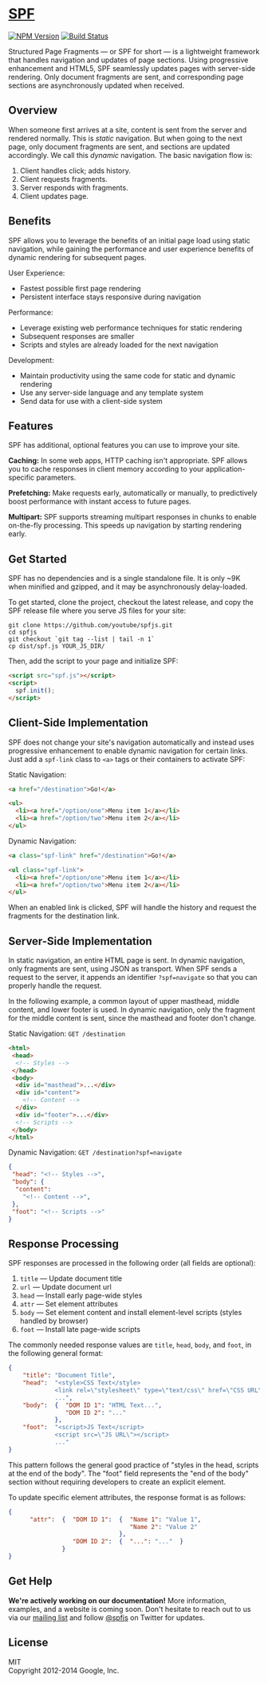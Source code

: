 # [SPF](http://youtube.github.io/spfjs/)
[![NPM Version](https://badge.fury.io/js/spf.svg)](http://badge.fury.io/js/spf)
[![Build Status](https://secure.travis-ci.org/youtube/spfjs.png?branch=master)](http://travis-ci.org/youtube/spfjs)

Structured Page Fragments — or SPF for short — is a lightweight framework that
handles navigation and updates of page sections. Using progressive
enhancement and HTML5, SPF seamlessly updates pages with server-side rendering.
Only document fragments are sent, and corresponding page sections are
asynchronously updated when received.


## Overview

When someone first arrives at a site, content is sent from the server and
rendered normally.  This is _static_ navigation.  But when going to the next
page, only document fragments are sent, and sections are updated accordingly.
We call this _dynamic_ navigation.  The basic navigation flow is:

1. Client handles click; adds history.
2. Client requests fragments.
3. Server responds with fragments.
4. Client updates page.


## Benefits

SPF allows you to leverage the benefits of an initial page load using static
navigation, while gaining the performance and user experience benefits of
dynamic rendering for subsequent pages.

User Experience:

* Fastest possible first page rendering
* Persistent interface stays responsive during navigation

Performance:

* Leverage existing web performance techniques for static rendering
* Subsequent responses are smaller
* Scripts and styles are already loaded for the next navigation

Development:

* Maintain productivity using the same code for static and dynamic rendering
* Use any server-side language and any template system
* Send data for use with a client-side system


## Features

SPF has additional, optional features you can use to improve your site.

**Caching:** In some web apps, HTTP caching isn't appropriate.  SPF allows you
to cache responses in client memory according to your application-specific
parameters.

**Prefetching:** Make requests early, automatically or manually, to predictively
boost performance with instant access to future pages.

**Multipart:** SPF supports streaming multipart responses in chunks to enable
on-the-fly processing.  This speeds up navigation by starting rendering early.


## Get Started

SPF has no dependencies and is a single standalone file.  It is only ~9K when
minified and gzipped, and it may be asynchronously delay-loaded.

To get started, clone the project, checkout the latest release, and copy the
SPF release file where you serve JS files for your site:

```shell
git clone https://github.com/youtube/spfjs.git
cd spfjs
git checkout `git tag --list | tail -n 1`
cp dist/spf.js YOUR_JS_DIR/
```

Then, add the script to your page and initialize SPF:

```html
<script src="spf.js"></script>
<script>
  spf.init();
</script>
```


## Client-Side Implementation

SPF does not change your site's navigation automatically and instead uses
progressive enhancement to enable dynamic navigation for certain links.  Just
add a `spf-link` class to `<a>` tags or their containers to activate SPF:

Static Navigation:

```html
<a href="/destination">Go!</a>

<ul>
  <li><a href="/option/one">Menu item 1</a></li>
  <li><a href="/option/two">Menu item 2</a></li>
</ul>
```


Dynamic Navigation:

```html
<a class="spf-link" href="/destination">Go!</a>

<ul class="spf-link">
  <li><a href="/option/one">Menu item 1</a></li>
  <li><a href="/option/two">Menu item 2</a></li>
</ul>
```

When an enabled link is clicked, SPF will handle the history and request the
fragments for the destination link.


## Server-Side Implementation

In static navigation, an entire HTML page is sent.  In dynamic navigation, only
fragments are sent, using JSON as transport.  When SPF sends a request to the
server, it appends an identifier `?spf=navigate` so that you can properly
handle the request.

In the following example, a common layout of upper masthead, middle content, and
lower footer is used.  In dynamic navigation, only the fragment for the middle
content is sent, since the masthead and footer don't change.

Static Navigation:  `GET /destination`

```html
<html>
 <head>
  <!-- Styles -->
 </head>
 <body>
  <div id="masthead">...</div>
  <div id="content">
    <!-- Content -->
  </div>
  <div id="footer">...</div>
  <!-- Scripts -->
 </body>
</html>
```

Dynamic Navigation:  `GET /destination?spf=navigate`

```json
{
 "head": "<!-- Styles -->",
 "body": {
  "content":
    "<!-- Content -->",
 },
 "foot": "<!-- Scripts -->"
}
```


## Response Processing

SPF responses are processed in the following order (all fields are optional):

1. `title` — Update document title
2. `url` — Update document url
3. `head` — Install early page-wide styles
4. `attr` — Set element attributes
5. `body` — Set element content and install element-level scripts
            (styles handled by browser)
6. `foot` — Install late page-wide scripts

The commonly needed response values are `title`, `head`, `body`, and `foot`,
in the following general format:

```json
{
    "title": "Document Title",
    "head":  "<style>CSS Text</style>
             <link rel=\"stylesheet\" type=\"text/css\" href=\"CSS URL\">
             ...",
    "body":  {  "DOM ID 1": "HTML Text...",
                "DOM ID 2": "..."
             },
    "foot":  "<script>JS Text</script>
             <script src=\"JS URL\"></script>
             ..."
}
```

This pattern follows the general good practice of "styles in the head, scripts
at the end of the body".  The "foot" field represents the "end of the body"
section without requiring developers to create an explicit element.

To update specific element attributes, the response format is as follows:

```json
{
      "attr":  {  "DOM ID 1":  {  "Name 1": "Value 1",
                                  "Name 2": "Value 2"
                               },
                  "DOM ID 2":  {  "...": "..."  }
               }
}
```


## Get Help

**We're actively working on our documentation!**  More information, examples,
and a website is coming soon.  Don't hesitate to reach out to us via our
[mailing list](https://groups.google.com/forum/#!forum/spfjs) and follow
[@spfjs](https://twitter.com/spfjs) on Twitter for updates.


## License

MIT  
Copyright 2012-2014 Google, Inc.

